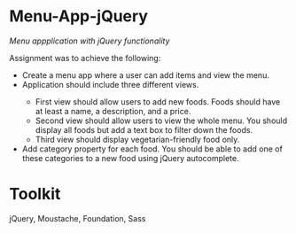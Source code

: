 # Menu-App-jQuery
<em>Menu appplication with jQuery functionality </em>


Assignment was to achieve the following:
<ul><li>Create a menu app where a user can add items and view the menu.</li>
    <li>Application should include three different views.</li> 
    <ul><li>First view should allow users to add new foods. Foods should have at least a name, a description, and a price.</li>
    <li>Second view should allow users to view the whole menu. You should display all foods but add a text box to filter down the foods.</li>
    <li>Third view should display vegetarian-friendly food only.</li></ul>
    <li>Add category property for each food. You should be able to add one of these categories to a new food using jQuery autocomplete.</li> 
</ul>


# Toolkit

jQuery, Moustache, Foundation, Sass
